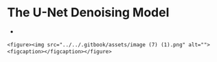 # The U-Net Denoising Model

*

    <figure><img src="../../.gitbook/assets/image (7) (1).png" alt=""><figcaption></figcaption></figure>
